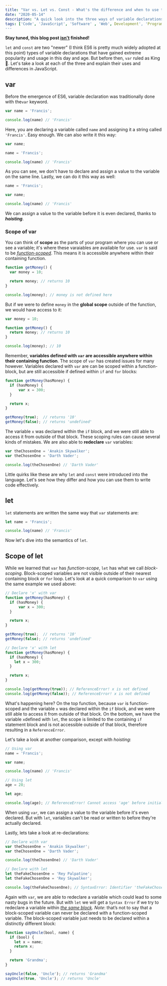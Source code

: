 ```yaml
---
title: "Var vs. Let vs. Const - What's the difference and when to use them? 🥊"
date: "2020-05-14"
description: "A quick look into the three ways of variable declarations in JavaScript."
tags: ['Code', 'JavaScript', 'Software' , 'Web', Development', 'Programming', 'Tutorial']
---
```


**Stay tuned, this blog post <u>isn't</u> finished!**

`let` and `const` are two "newer" (I think ES6 is pretty much widely adopted at this point) types of variable declarations that have gained extreme popularity and usage in this day and age. But before then, `var` ruled as King 👑. Let's take a look at each of the three and explain their uses and differences in JavaScript.

## var

Before the emergence of ES6, variable declaration was traditionally done with the`var` keyword.

```javascript
var name = 'Francis';

console.log(name) // 'Francis'
```

Here, you are declaring a variable called `name` and assigning it a string called `'Francis'`. Easy enough. We can also write it this way:

```javascript
var name;

name = 'Francis';

console.log(name) // 'Francis'
```
As you can see, we don't have to declare and assign a value to the variable on the same line. Lastly, we can do it this way as well:

```javascript
name = 'Francis';

var name;

console.log(name) // 'Francis'
```
We can assign a value to the variable before it is even declared, thanks to ***hoisting***.

### Scope of var

You can think of **scope** as the parts of your program where you can use or see a variable; it's where these varaiables are available for use. `var` is said to be <u>*function-scoped*</u>.
This means it is accessible anywhere within their containing function.

```javascript
function getMoney() {
  var money = 10;

  return money; // returns 10
}

console.log(money); // money is not defined here
```

But if we were to define `money` in the **global scope** outside of the function, we would have access to it:


```javascript
var money = 10;

function getMoney() {
  return money; // returns 10
}

console.log(money); // 10
```

Remember, **variables defined with `var` are accessible anywhere within their containing function**. The scope of `var` has created issues for many however. Variables declared with `var` are can be scoped within a function-block, but are still accessible if defined within `if` and `for` blocks:

```javascript
function getMoney(hasMoney) {
  if (hasMoney) {
      var x = 300;
  }

  return x;
}

getMoney(true);  // returns '10'
getMoney(false); // returns 'undefined'
```

The variable `x` was declared within the `if` block, and we were still able to access it from outside of that block. These scoping rules can cause several kinds of mistakes. We are also able to **redeclare** `var` variables:

```javascript
var theChosenOne = 'Anakin Skywalker';
var theChosenOne = 'Darth Vader';

console.log(theChosenOne) // 'Darth Vader'
```

Little quirks like these are why `let` and `const` were introduced into the language. Let's see how they differ and how you can use them to write code effectively.

## let

`let` statements are written the same way that `var` statements are:

```javascript
let name = 'Francis';

console.log(name) // 'Francis'
```

Now let's dive into the semantics of `let`.

## Scope of let

While we learned that `var` has *function-scope*, `let` has what we call *block-scoping*. Block-scoped variables are not visible outside of their nearest containing block or `for` loop. Let's look at a quick comparison to `var` using the same example we used above:

```javascript
// Declare 'x' with var
function getMoney(hasMoney) {
  if (hasMoney) {
      var x = 300;
  }

  return x;
}

getMoney(true);  // returns '10'
getMoney(false); // returns 'undefined'

// Declare 'x' with let
function getMoney(hasMoney) {
  if (hasMoney) {
    let x = 300;
  }

  return x;
}

console.log(getMoney(true)); // ReferenceError! x is not defined
console.log(getMoney(false)); // ReferenceError! x is not defined
```

What's happening here? On the top function, because `var` is function-scoped and the variable `x` was declared within the `if` block, and we were still able to access it from outside of that block. On the bottom, we have the variable `x`defined with `let`, the scope is limited to the containing `if` statement block and is not accessible outside of that block, therefore resulting in a `ReferenceError`.

Let's take a look at another comparison, except with *hoisting*:

```javascript
// Using var
name = 'Francis';

var name;

console.log(name) // 'Francis'

// Using let
age = 28;

let age;

console.log(age); // ReferenceError! Cannot access 'age' before initialization


```
When using `var`, we can assign a value to the variable before it's even declared. But with `let`, variables can't be read or written to before they're actually declared.

Lastly, lets take a look at re-declarations:

```javascript
// Declare with var
var theChosenOne = 'Anakin Skywalker';
var theChosenOne = 'Darth Vader';

console.log(theChosenOne) // 'Darth Vader'

// Declare with let
let theFakeChosenOne = 'Rey Palpatine';
let theFakeChosenOne = 'Rey Skywalker';

console.log(theFakeChosenOne); // SyntaxError: Identifier 'theFakeChosenOne' has already been declared
```

Again with `var`, we are able to redeclare a variable which could lead to some nasty bugs in the future. But with `let` we will get a `Syntax Error` if we try to redeclare a variable within <u>*the same block*</u>. *Note*: that’s not to say that a block-scoped variable can never be declared with a function-scoped variable. The block-scoped variable just needs to be declared within a distinctly different block:

```javascript
function sayUncle(bool, name) {
  if (bool) {
    let x = name;
    return x;
  }

  return 'Grandma';
}

sayUncle(false, 'Uncle'); // returns 'Grandma'
sayUncle(true, 'Uncle'); // returns 'Uncle'
```
